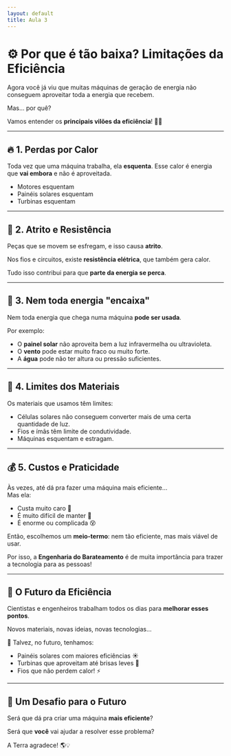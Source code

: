 ```yaml
---
layout: default
title: Aula 3
---
```


# ⚙️ Por que é tão baixa? Limitações da Eficiência

Agora você já viu que muitas máquinas de geração de energia não conseguem aproveitar toda a energia que recebem.

Mas… por quê?

Vamos entender os **principais vilões da eficiência**! 🕵️‍♀️

---

## 🔥 1. Perdas por Calor

Toda vez que uma máquina trabalha, ela **esquenta**. Esse calor é energia que **vai embora** e não é aproveitada.

- Motores esquentam
- Painéis solares esquentam
- Turbinas esquentam

---

## 🧲 2. Atrito e Resistência

Peças que se movem se esfregam, e isso causa **atrito**.

Nos fios e circuitos, existe **resistência elétrica**, que também gera calor.

Tudo isso contribui para que **parte da energia se perca**.

---

## 🌈 3. Nem toda energia "encaixa"

Nem toda energia que chega numa máquina **pode ser usada**.

Por exemplo:

- O **painel solar** não aproveita bem a luz infravermelha ou ultravioleta.
- O **vento** pode estar muito fraco ou muito forte.
- A **água** pode não ter altura ou pressão suficientes.

---

## 🧪 4. Limites dos Materiais

Os materiais que usamos têm limites:

- Células solares não conseguem converter mais de uma certa quantidade de luz.
- Fios e ímãs têm limite de condutividade.
- Máquinas esquentam e estragam.

---

## 💰 5. Custos e Praticidade

Às vezes, até dá pra fazer uma máquina mais eficiente…  
Mas ela:

- Custa muito caro 💸  
- É muito difícil de manter 🧰  
- É enorme ou complicada 😵

Então, escolhemos um **meio-termo**: nem tão eficiente, mas mais viável de usar.

Por isso, a **Engenharia do Barateamento** é de muita importância para trazer a tecnologia para as pessoas!

---

## 🔬 O Futuro da Eficiência

Cientistas e engenheiros trabalham todos os dias para **melhorar esses pontos**.

Novos materiais, novas ideias, novas tecnologias...

🔧 Talvez, no futuro, tenhamos:

- Painéis solares com maiores eficiências ☀️  
- Turbinas que aproveitam até brisas leves 💨  
- Fios que não perdem calor! ⚡

---

## 🚀 Um Desafio para o Futuro

Será que dá pra criar uma máquina **mais eficiente**?

Será que **você** vai ajudar a resolver esse problema?

A Terra agradece! 🌎💡
